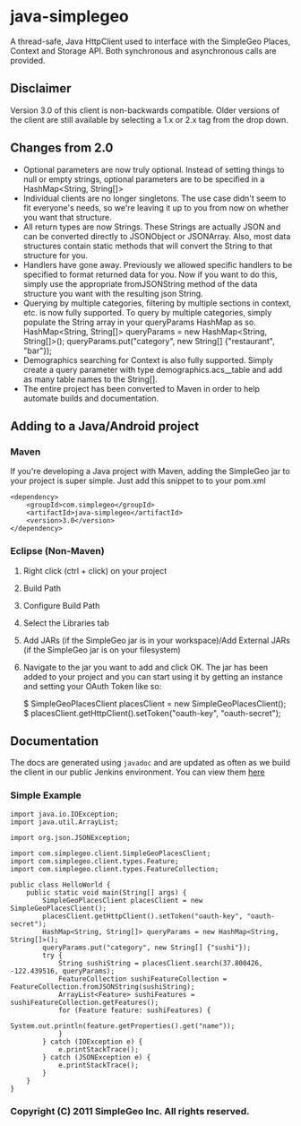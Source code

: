 # java-simplegeo

A thread-safe, Java HttpClient used to interface with the SimpleGeo Places, Context and Storage API. Both synchronous and asynchronous calls are provided. 

## Disclaimer

Version 3.0 of this client is non-backwards compatible.  Older versions of the client are still available by selecting a 1.x or 2.x tag from the drop down.

## Changes from 2.0

* Optional parameters are now truly optional.  Instead of setting things to null or empty strings, optional parameters are to be specified in a HashMap<String, String[]>
* Individual clients are no longer singletons.  The use case didn't seem to fit everyone's needs, so we're leaving it up to you from now on whether you want that structure.
* All return types are now Strings.  These Strings are actually JSON and can be converted directly to JSONObject or JSONArray.  Also, most data structures contain static methods that will convert the String to that structure for you.
* Handlers have gone away.  Previously we allowed specific handlers to be specified to format returned data for you.  Now if you want to do this, simply use the appropriate fromJSONString method of the data structure you want with the resulting json String.
* Querying by multiple categories, filtering by multiple sections in context, etc. is now fully supported.  To query by multiple categories, simply populate the String array in your queryParams HashMap as so.
    HashMap<String, String[]> queryParams = new HashMap<String, String[]>();
    queryParams.put("category", new String[] {"restaurant", "bar"});
* Demographics searching for Context is also fully supported.  Simply create a query parameter with type demographics.acs\_\_table and add as many table names to the String[].
* The entire project has been converted to Maven in order to help automate builds and documentation.

## Adding to a Java/Android project

### Maven

If you're developing a Java project with Maven, adding the SimpleGeo jar to your project is super simple.  Just add this snippet to to your pom.xml

    <dependency>
        <groupId>com.simplegeo</groupId>
        <artifactId>java-simplegeo</artifactId>
        <version>3.0</version>
    </dependency>


### Eclipse (Non-Maven)

1. Right click (ctrl + click) on your project
2. Build Path
3. Configure Build Path
4. Select the Libraries tab
5. Add JARs (if the SimpleGeo jar is in your workspace)/Add External JARs (if the SimpleGeo jar is on your filesystem)
6. Navigate to the jar you want to add and click OK.  The jar has been added to your project and you can start using it by getting an instance and setting your OAuth Token like so:

    $ SimpleGeoPlacesClient placesClient = new SimpleGeoPlacesClient();
    $ placesClient.getHttpClient().setToken("oauth-key", "oauth-secret");

## Documentation

The docs are generated using `javadoc` and are updated as often as we build the client in our public Jenkins environment.  You can view them [here](https://ci.public.simplegeo.com/job/java-simplegeo/javadoc)

### Simple Example

    import java.io.IOException;
    import java.util.ArrayList;

    import org.json.JSONException;

    import com.simplegeo.client.SimpleGeoPlacesClient;
    import com.simplegeo.client.types.Feature;
    import com.simplegeo.client.types.FeatureCollection;

    public class HelloWorld {
        public static void main(String[] args) {
            SimpleGeoPlacesClient placesClient = new SimpleGeoPlacesClient();
            placesClient.getHttpClient().setToken("oauth-key", "oauth-secret");
            HashMap<String, String[]> queryParams = new HashMap<String, String[]>();
            queryParams.put("category", new String[] {"sushi"});
            try {
                String sushiString = placesClient.search(37.800426, -122.439516, queryParams);
                FeatureCollection sushiFeatureCollection = FeatureCollection.fromJSONString(sushiString);
                ArrayList<Feature> sushiFeatures = sushiFeatureCollection.getFeatures();
                for (Feature feature: sushiFeatures) {
                    System.out.println(feature.getProperties().get("name"));
                }
            } catch (IOException e) {
                e.printStackTrace();
            } catch (JSONException e) {
                e.printStackTrace();
            }
        }
    }

### Copyright (C) 2011 SimpleGeo Inc. All rights reserved.

